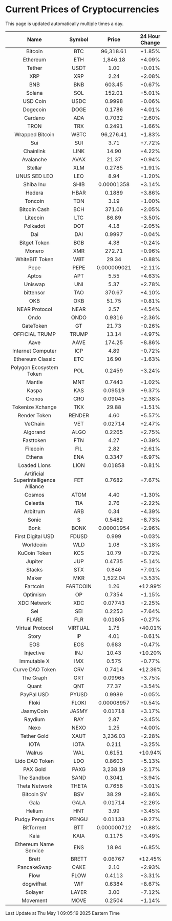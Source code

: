 # Current Prices of Cryptocurrencies
This page is updated automatically multiple times a day.

| Name | Symbol | Price | 24 Hour Change |
| :---: |:---:| :---: | :---: |
| Bitcoin | BTC | 96,318.61 | +1.85% |
| Ethereum | ETH | 1,846.18 | +4.09% |
| Tether | USDT | 1.00 | -0.01% |
| XRP | XRP | 2.24 | +2.08% |
| BNB | BNB | 603.45 | +0.67% |
| Solana | SOL | 152.01 | +5.01% |
| USD Coin | USDC | 0.9998 | -0.06% |
| Dogecoin | DOGE | 0.1786 | +4.01% |
| Cardano | ADA | 0.7032 | +2.60% |
| TRON | TRX | 0.2491 | +1.66% |
| Wrapped Bitcoin | WBTC | 96,276.41 | +1.83% |
| Sui | SUI | 3.71 | +7.72% |
| Chainlink | LINK | 14.90 | +4.22% |
| Avalanche | AVAX | 21.37 | +0.94% |
| Stellar | XLM | 0.2785 | +1.91% |
| UNUS SED LEO | LEO | 8.94 | -1.20% |
| Shiba Inu | SHIB | 0.00001358 | +3.14% |
| Hedera | HBAR | 0.1889 | +3.86% |
| Toncoin | TON | 3.19 | -1.00% |
| Bitcoin Cash | BCH | 371.06 | +2.05% |
| Litecoin | LTC | 86.89 | +3.50% |
| Polkadot | DOT | 4.18 | +2.05% |
| Dai | DAI | 0.9997 | -0.04% |
| Bitget Token | BGB | 4.38 | +0.24% |
| Monero | XMR | 272.71 | +0.96% |
| WhiteBIT Token | WBT | 29.34 | +0.88% |
| Pepe | PEPE | 0.000009021 | +2.11% |
| Aptos | APT | 5.55 | +4.63% |
| Uniswap | UNI | 5.37 | +2.78% |
| bittensor | TAO | 370.67 | +4.10% |
| OKB | OKB | 51.75 | +0.81% |
| NEAR Protocol | NEAR | 2.57 | +4.54% |
| Ondo | ONDO | 0.9316 | +2.36% |
| GateToken | GT | 21.73 | -0.26% |
| OFFICIAL TRUMP | TRUMP | 13.14 | +4.97% |
| Aave | AAVE | 174.25 | +8.86% |
| Internet Computer | ICP | 4.89 | +0.72% |
| Ethereum Classic | ETC | 16.90 | +1.63% |
| Polygon Ecosystem Token | POL | 0.2459 | +3.24% |
| Mantle | MNT | 0.7443 | +1.02% |
| Kaspa | KAS | 0.09519 | +9.37% |
| Cronos | CRO | 0.09045 | +2.38% |
| Tokenize Xchange | TKX | 29.88 | +1.51% |
| Render Token | RENDER | 4.60 | +5.57% |
| VeChain | VET | 0.02714 | +2.47% |
| Algorand | ALGO | 0.2265 | +2.75% |
| Fasttoken | FTN | 4.27 | -0.39% |
| Filecoin | FIL | 2.82 | +2.61% |
| Ethena | ENA | 0.3347 | +6.97% |
| Loaded Lions | LION | 0.01858 | -0.81% |
| Artificial Superintelligence Alliance | FET | 0.7682 | +7.67% |
| Cosmos | ATOM | 4.40 | +1.30% |
| Celestia | TIA | 2.76 | +2.22% |
| Arbitrum | ARB | 0.34 | +4.39% |
| Sonic | S | 0.5482 | +8.73% |
| Bonk | BONK | 0.00001954 | +2.96% |
| First Digital USD | FDUSD | 0.999 | +0.03% |
| Worldcoin | WLD | 1.08 | +3.18% |
| KuCoin Token | KCS | 10.79 | +0.72% |
| Jupiter | JUP | 0.4735 | +5.14% |
| Stacks | STX | 0.846 | +7.01% |
| Maker | MKR | 1,522.04 | +3.53% |
| Fartcoin | FARTCOIN | 1.26 | +12.99% |
| Optimism | OP | 0.7354 | -1.15% |
| XDC Network | XDC | 0.07743 | -2.25% |
| Sei | SEI | 0.2253 | +7.64% |
| FLARE | FLR | 0.01805 | +0.27% |
| Virtual Protocol | VIRTUAL | 1.75 | +40.01% |
| Story | IP | 4.01 | -0.61% |
| EOS | EOS | 0.683 | +0.47% |
| Injective | INJ | 10.43 | +10.20% |
| Immutable X | IMX | 0.575 | +0.77% |
| Curve DAO Token | CRV | 0.7414 | +12.36% |
| The Graph | GRT | 0.09965 | +3.75% |
| Quant | QNT | 77.37 | +3.54% |
| PayPal USD | PYUSD | 0.9989 | -0.05% |
| Floki | FLOKI | 0.00008957 | +0.54% |
| JasmyCoin | JASMY | 0.01718 | +3.17% |
| Raydium | RAY | 2.87 | +3.45% |
| Nexo | NEXO | 1.25 | +4.00% |
| Tether Gold | XAUT | 3,236.03 | -2.28% |
| IOTA | IOTA | 0.211 | +3.25% |
| Walrus | WAL | 0.6151 | +10.94% |
| Lido DAO Token | LDO | 0.8603 | +5.13% |
| PAX Gold | PAXG | 3,238.19 | -2.17% |
| The Sandbox | SAND | 0.3041 | +3.94% |
| Theta Network | THETA | 0.7658 | +3.01% |
| Bitcoin SV | BSV | 38.29 | +2.86% |
| Gala | GALA | 0.01714 | +2.26% |
| Helium | HNT | 3.99 | +3.45% |
| Pudgy Penguins | PENGU | 0.01133 | +9.27% |
| BitTorrent | BTT | 0.000000712 | +0.88% |
| Kaia | KAIA | 0.1175 | +3.49% |
| Ethereum Name Service | ENS | 18.94 | +6.85% |
| Brett | BRETT | 0.06767 | +12.45% |
| PancakeSwap | CAKE | 2.10 | +2.93% |
| Flow | FLOW | 0.4113 | +3.31% |
| dogwifhat | WIF | 0.6384 | +8.67% |
| Solayer | LAYER | 3.00 | -7.12% |
| Movement | MOVE | 0.2504 | +1.14% |

Last Update at Thu May  1 09:05:19 2025 Eastern Time